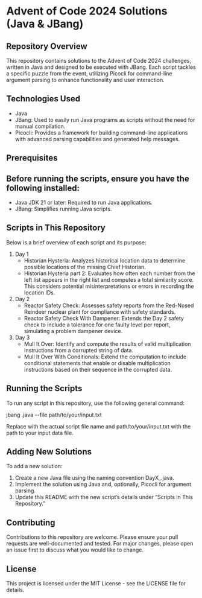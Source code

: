 # Advent of Code 2024 Solutions (Java & JBang)

## Repository Overview

This repository contains solutions to the Advent of Code 2024 challenges, written in Java and designed to be executed with JBang. Each script tackles a specific puzzle from the event, utilizing Picocli for command-line argument parsing to enhance functionality and user interaction.

## Technologies Used

- Java
- JBang: Used to easily run Java programs as scripts without the need for manual compilation.
- Picocli: Provides a framework for building command-line applications with advanced parsing capabilities and generated help messages.

## Prerequisites

## Before running the scripts, ensure you have the following installed:

- Java JDK 21 or later: Required to run Java applications.
- JBang: Simplifies running Java scripts. 

## Scripts in This Repository

Below is a brief overview of each script and its purpose:

1. Day 1 
     - Historian Hysteria: Analyzes historical location data to determine possible locations of the missing Chief Historian.
     - Historian Hysteria part 2: Evaluates how often each number from the left list appears in the right list and computes a total similarity score. This considers potential misinterpretations or errors in recording the location IDs.
2. Day 2
    - Reactor Safety Check: Assesses safety reports from the Red-Nosed Reindeer nuclear plant for compliance with safety standards.
    - Reactor Safety Check With Dampener: Extends the Day 2 safety check to include a tolerance for one faulty level per report, simulating a problem dampener device.
3. Day 3
    - Mull It Over: Identify and compute the results of valid multiplication instructions from a corrupted string of data.
    - Mull It Over With Conditionals: Extend the computation to include conditional statements that enable or disable multiplication instructions based on their sequence in the corrupted data.  

## Running the Scripts

To run any script in this repository, use the following general command:

jbang <script-name>.java --file path/to/your/input.txt

Replace <script-name> with the actual script file name and path/to/your/input.txt with the path to your input data file.

## Adding New Solutions

To add a new solution:

1.	Create a new Java file using the naming convention DayX_<PuzzleName>.java.
2.	Implement the solution using Java and, optionally, Picocli for argument parsing.
3.	Update this README with the new script’s details under “Scripts in This Repository.”

## Contributing

Contributions to this repository are welcome. Please ensure your pull requests are well-documented and tested. For major changes, please open an issue first to discuss what you would like to change.

## License

This project is licensed under the MIT License - see the LICENSE file for details.
